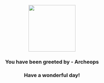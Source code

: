 <p align="center">
    <img src="https://raw.githubusercontent.com/PokeAPI/sprites/master/sprites/pokemon/567.png" width="150" height="150">
</p>
<h3 align="center">You have been greeted by - <b>Archeops</b></h3>
<h3 align="center">Have a wonderful day!</h3>
